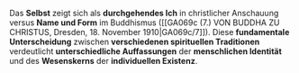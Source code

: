 
Das **Selbst** zeigt sich als **durchgehendes Ich** in christlicher Anschauung versus **Name und Form** im Buddhismus ([[GA069c (7.) VON BUDDHA ZU CHRISTUS, Dresden, 18. November 1910|GA069c/7]]). Diese **fundamentale Unterscheidung** zwischen **verschiedenen spirituellen Traditionen** verdeutlicht **unterschiedliche Auffassungen** der **menschlichen Identität** und des **Wesenskerns** der **individuellen Existenz**.

